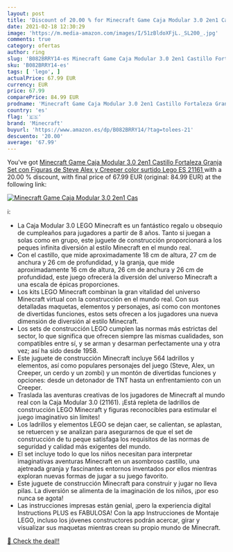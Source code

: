 ```yaml
---
layout: post
title: 'Discount of 20.00 % for Minecraft Game Caja Modular 3.0 2en1 Cas'
date: 2021-02-18 12:30:29
image: 'https://m.media-amazon.com/images/I/51zBldoXFjL._SL200_.jpg'
comments: true
category: ofertas
author: ring
slug: 'B082BRRY14-es Minecraft Game Caja Modular 3.0 2en1 Castillo Fortaleza...'
sku: 'B082BRRY14-es'
tags: [ 'lego', ]
actualPrice: 67.99 EUR
currency: EUR
price: 67.99
comparePrice: 84.99 EUR
prodname: 'Minecraft Game Caja Modular 3.0 2en1 Castillo Fortaleza Granja Set con Figuras de Steve  Alex y Creeper  color surtido  Lego ES 21161 '
country: 'es'
flag: '🇪🇸'
brand: 'Minecraft'
buyurl: 'https://www.amazon.es/dp/B082BRRY14/?tag=tolees-21'
descuento: '20.00'
average: '67.99'
---
```


You've got [Minecraft Game Caja Modular 3.0 2en1 Castillo Fortaleza Granja Set con Figuras de Steve  Alex y Creeper  color surtido  Lego ES 21161 ](https://www.amazon.es/dp/B082BRRY14/?tag=tolees-21) with a  20.00 % discount, with final price of 67.99 EUR (original: 84.99 EUR) at the following link:

[![Minecraft Game Caja Modular 3.0 2en1 Cas](https://m.media-amazon.com/images/I/51zBldoXFjL._SL200_.jpg)](https://www.amazon.es/dp/B082BRRY14/?tag=tolees-21)

ℹ️:

- La Caja Modular 3.0 LEGO Minecraft es un fantástico regalo u obsequio de cumpleaños para jugadores a partir de 8 años. Tanto si juegan a solas como en grupo, este juguete de construcción proporcionará a los peques infinita diversión al estilo Minecraft en el mundo real.
- Con el castillo, que mide aproximadamente 18 cm de altura, 27 cm de anchura y 26 cm de profundidad, y la granja, que mide aproximadamente 16 cm de altura, 26 cm de anchura y 26 cm de profundidad, este juego ofrecerá la diversión del universo Minecraft a una escala de épicas proporciones.
- Los kits LEGO Minecraft combinan la gran vitalidad del universo Minecraft virtual con la construcción en el mundo real. Con sus detalladas maquetas, elementos y personajes, así como con montones de divertidas funciones, estos sets ofrecen a los jugadores una nueva dimensión de diversión al estilo Minecraft.
- Los sets de construcción LEGO cumplen las normas más estrictas del sector, lo que significa que ofrecen siempre las mismas cualidades, son compatibles entre sí, y se arman y desarman perfectamente una y otra vez; así ha sido desde 1958.
- Este juguete de construcción Minecraft incluye 564 ladrillos y elementos, así como populares personajes del juego (Steve, Alex, un Creeper, un cerdo y un zombi) y un montón de divertidas funciones y opciones: desde un detonador de TNT hasta un enfrentamiento con un Creeper.
- Traslada las aventuras creativas de los jugadores de Minecraft al mundo real con la Caja Modular 3.0 (21161). ¡Está repleta de ladrillos de construcción LEGO Minecraft y figuras reconocibles para estimular el juego imaginativo sin límites!
- Los ladrillos y elementos LEGO se dejan caer, se calientan, se aplastan, se retuercen y se analizan para asegurarnos de que el set de construcción de tu peque satisfaga los requisitos de las normas de seguridad y calidad más exigentes del mundo.
- El set incluye todo lo que los niños necesitan para interpretar imaginativas aventuras Minecraft en un asombroso castillo, una ajetreada granja y fascinantes entornos inventados por ellos mientras exploran nuevas formas de jugar a su juego favorito.
- Este juguete de construcción Minecraft para construir y jugar no lleva pilas. La diversión se alimenta de la imaginación de los niños, ¡por eso nunca se agota!
- Las instrucciones impresas están genial, ¡pero la experiencia digital Instructions PLUS es FABULOSA! Con la app Instrucciones de Montaje LEGO, incluso los jóvenes constructores podrán acercar, girar y visualizar sus maquetas mientras crean su propio mundo de Minecraft.

[🛒 Check the deal!!](https://www.amazon.es/dp/B082BRRY14/?tag=tolees-21)

